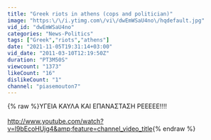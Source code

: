 ```yaml
---
title: "Greek riots in athens (cops and politician)"
image: "https:\/\/i.ytimg.com\/vi\/dwEmWSaU4no\/hqdefault.jpg"
vid_id: "dwEmWSaU4no"
categories: "News-Politics"
tags: ["Greek","riots","athens"]
date: "2021-11-05T19:31:14+03:00"
vid_date: "2011-03-10T12:19:50Z"
duration: "PT3M50S"
viewcount: "1373"
likeCount: "16"
dislikeCount: "1"
channel: "piasemouton7"
---
```

{% raw %}ΥΓΕΙΑ ΚΑΥΛΑ ΚΑΙ ΕΠΑΝΑΣΤΑΣΗ ΡΕΕΕΕΕ!!!!<br /><br /><a rel="nofollow" target="blank" href="http://www.youtube.com/watch?v=l9bEcoHUjg4&amp;feature=channel_video_title">http://www.youtube.com/watch?v=l9bEcoHUjg4&amp;feature=channel_video_title</a>{% endraw %}
